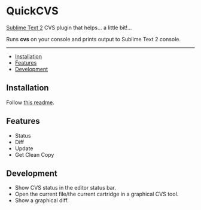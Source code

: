 QuickCVS
=================

[Sublime Text 2](http://www.sublimetext.com/2) CVS plugin that helps... a little bit!...

Runs **cvs** on your console and prints output to Sublime Text 2 console.

---

- [Installation](#installation)
- [Features](#features)
- [Development](#development)


Installation
------------
Follow [this readme](https://github.com/ePages-rnd/sublimetext-plugins).


Features
--------

* Status
* Diff
* Update
* Get Clean Copy


Development
-----------
* Show CVS status in the editor status bar.
* Open the current file/the current cartridge in a graphical CVS tool.
* Show a graphical diff.